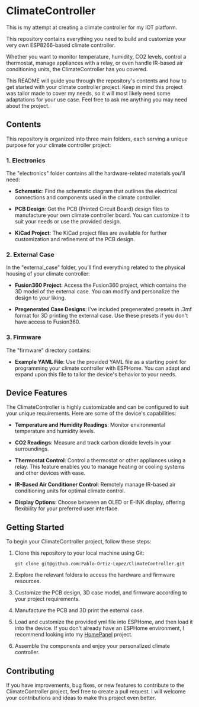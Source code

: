 # ClimateController

This is my attempt at creating a climate controller for my IOT platform. 

This repository contains everything you need to build and customize your very own ESP8266-based climate controller. 

Whether you want to monitor temperature, humidity, CO2 levels, control a thermostat, manage appliances with a relay, or even handle IR-based air conditioning units, the ClimateController has you covered. 

This README will guide you through the repository's contents and how to get started with your climate controller project. Keep in mind this project was tailor made to cover my needs, so it will most likely need some adaptations for your use case. Feel free to ask me anything you may need about the project.

## Contents

This repository is organized into three main folders, each serving a unique purpose for your climate controller project:

### 1. Electronics

The "electronics" folder contains all the hardware-related materials you'll need:

- **Schematic**: Find the schematic diagram that outlines the electrical connections and components used in the climate controller.

- **PCB Design**: Get the PCB (Printed Circuit Board) design files to manufacture your own climate controller board. You can customize it to suit your needs or use the provided design.

- **KiCad Project**: The KiCad project files are available for further customization and refinement of the PCB design.

### 2. External Case

In the "external_case" folder, you'll find everything related to the physical housing of your climate controller:

- **Fusion360 Project**: Access the Fusion360 project, which contains the 3D model of the external case. You can modify and personalize the design to your liking.

- **Pregenerated Case Designs**: I've included pregenerated presets in .3mf format for 3D printing the external case. Use these presets if you don't have access to Fusion360.

### 3. Firmware

The "firmware" directory contains:

- **Example YAML File**: Use the provided YAML file as a starting point for programming your climate controller with ESPHome. You can adapt and expand upon this file to tailor the device's behavior to your needs.

## Device Features

The ClimateController is highly customizable and can be configured to suit your unique requirements. Here are some of the device's capabilities:

- **Temperature and Humidity Readings**: Monitor environmental temperature and humidity levels.

- **CO2 Readings**: Measure and track carbon dioxide levels in your surroundings.

- **Thermostat Control**: Control a thermostat or other appliances using a relay. This feature enables you to manage heating or cooling systems and other devices with ease.

- **IR-Based Air Conditioner Control**: Remotely manage IR-based air conditioning units for optimal climate control.

- **Display Options**: Choose between an OLED or E-INK display, offering flexibility for your preferred user interface.

## Getting Started

To begin your ClimateController project, follow these steps:

1. Clone this repository to your local machine using Git:
   ```
   git clone git@github.com:Pablo-Ortiz-Lopez/ClimateController.git
   ```

2. Explore the relevant folders to access the hardware and firmware resources.

3. Customize the PCB design, 3D case model, and firmware according to your project requirements.

4. Manufacture the PCB and 3D print the external case.

5. Load and customize the provided yml file into ESPHome, and then load it into the device. If you don't already have an ESPHome environment, I recommend looking into my [HomePanel](https://github.com/Pablo-Ortiz-Lopez/HomePanel) project.

6. Assemble the components and enjoy your personalized climate controller.

## Contributing

If you have improvements, bug fixes, or new features to contribute to the ClimateController project, feel free to create a pull request. I will welcome your contributions and ideas to make this project even better.